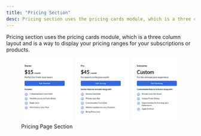 ```yaml
---
title: "Pricing Section"
desc: Pricing section uses the pricing cards module, which is a three column layout and is a way to display your pricing ranges for your subscriptions or products.
---
```


Pricing section uses the pricing cards module, which is a three column layout and is a way to display your pricing ranges for your subscriptions or products.

<figure>
  <img src="./pricing.png" alt="Pricing Page composed of title and three pricing options">
  <figcaption>Pricing Page Section</figcaption>
</figure>
